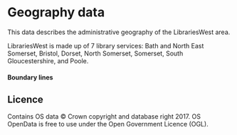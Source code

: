 Geography data
==============

This data describes the administrative geography of the LibrariesWest area.

LibrariesWest is made up of 7 library services: Bath and North East Somerset, Bristol, Dorset, North Somerset, Somerset, South Gloucestershire, and Poole.

#### Boundary lines



Licence
-------

Contains OS data © Crown copyright and database right 2017. OS OpenData is free to use under the Open Government Licence (OGL).